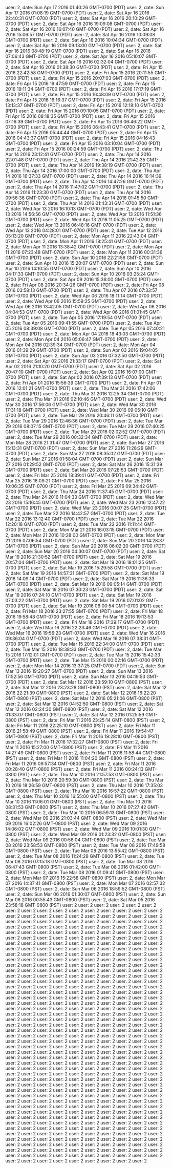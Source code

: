 user: 2, date: Sun Apr 17 2016 01:40:26 GMT-0700 (PDT)
user: 2, date: Sun Apr 17 2016 01:08:19 GMT-0700 (PDT)
user: 2, date: Sat Apr 16 2016 22:40:31 GMT-0700 (PDT)
user: 2, date: Sat Apr 16 2016 20:10:29 GMT-0700 (PDT)
user: 2, date: Sat Apr 16 2016 19:09:08 GMT-0700 (PDT)
user: 2, date: Sat Apr 16 2016 16:07:40 GMT-0700 (PDT)
user: 2, date: Sat Apr 16 2016 15:06:57 GMT-0700 (PDT)
user: 2, date: Sat Apr 16 2016 10:09:08 GMT-0700 (PDT)
user: 2, date: Sat Apr 16 2016 10:04:34 GMT-0700 (PDT)
user: 2, date: Sat Apr 16 2016 09:13:00 GMT-0700 (PDT)
user: 2, date: Sat Apr 16 2016 08:48:19 GMT-0700 (PDT)
user: 2, date: Sat Apr 16 2016 07:06:43 GMT-0700 (PDT)
user: 2, date: Sat Apr 16 2016 05:10:07 GMT-0700 (PDT)
user: 2, date: Sat Apr 16 2016 02:32:04 GMT-0700 (PDT)
user: 2, date: Sat Apr 16 2016 01:38:30 GMT-0700 (PDT)
user: 2, date: Fri Apr 15 2016 22:42:58 GMT-0700 (PDT)
user: 2, date: Fri Apr 15 2016 20:11:55 GMT-0700 (PDT)
user: 2, date: Fri Apr 15 2016 20:07:03 GMT-0700 (PDT)
user: 2, date: Fri Apr 15 2016 19:47:59 GMT-0700 (PDT)
user: 2, date: Fri Apr 15 2016 19:11:34 GMT-0700 (PDT)
user: 2, date: Fri Apr 15 2016 17:17:19 GMT-0700 (PDT)
user: 2, date: Fri Apr 15 2016 16:48:09 GMT-0700 (PDT)
user: 2, date: Fri Apr 15 2016 16:16:37 GMT-0700 (PDT)
user: 2, date: Fri Apr 15 2016 13:13:37 GMT-0700 (PDT)
user: 2, date: Fri Apr 15 2016 12:18:10 GMT-0700 (PDT)
user: 2, date: Fri Apr 15 2016 09:10:05 GMT-0700 (PDT)
user: 2, date: Fri Apr 15 2016 08:18:35 GMT-0700 (PDT)
user: 2, date: Fri Apr 15 2016 07:16:39 GMT-0700 (PDT)
user: 2, date: Fri Apr 15 2016 06:46:22 GMT-0700 (PDT)
user: 2, date: Fri Apr 15 2016 06:43:41 GMT-0700 (PDT)
user: 2, date: Fri Apr 15 2016 05:44:44 GMT-0700 (PDT)
user: 2, date: Fri Apr 15 2016 04:43:37 GMT-0700 (PDT)
user: 2, date: Fri Apr 15 2016 04:16:43 GMT-0700 (PDT)
user: 2, date: Fri Apr 15 2016 03:10:04 GMT-0700 (PDT)
user: 2, date: Fri Apr 15 2016 00:24:59 GMT-0700 (PDT)
user: 2, date: Thu Apr 14 2016 23:12:41 GMT-0700 (PDT)
user: 2, date: Thu Apr 14 2016 22:01:48 GMT-0700 (PDT)
user: 2, date: Thu Apr 14 2016 21:42:35 GMT-0700 (PDT)
user: 2, date: Thu Apr 14 2016 19:38:19 GMT-0700 (PDT)
user: 2, date: Thu Apr 14 2016 17:00:00 GMT-0700 (PDT)
user: 2, date: Thu Apr 14 2016 16:37:33 GMT-0700 (PDT)
user: 2, date: Thu Apr 14 2016 16:14:39 GMT-0700 (PDT)
user: 2, date: Thu Apr 14 2016 14:47:26 GMT-0700 (PDT)
user: 2, date: Thu Apr 14 2016 11:47:02 GMT-0700 (PDT)
user: 2, date: Thu Apr 14 2016 11:23:30 GMT-0700 (PDT)
user: 2, date: Thu Apr 14 2016 09:56:36 GMT-0700 (PDT)
user: 2, date: Thu Apr 14 2016 01:45:50 GMT-0700 (PDT)
user: 2, date: Thu Apr 14 2016 01:43:31 GMT-0700 (PDT)
user: 2, date: Wed Apr 13 2016 16:10:13 GMT-0700 (PDT)
user: 2, date: Wed Apr 13 2016 14:56:56 GMT-0700 (PDT)
user: 2, date: Wed Apr 13 2016 11:51:36 GMT-0700 (PDT)
user: 2, date: Wed Apr 13 2016 11:05:25 GMT-0700 (PDT)
user: 2, date: Wed Apr 13 2016 06:48:16 GMT-0700 (PDT)
user: 2, date: Wed Apr 13 2016 04:28:01 GMT-0700 (PDT)
user: 2, date: Tue Apr 12 2016 05:13:20 GMT-0700 (PDT)
user: 2, date: Mon Apr 11 2016 22:43:04 GMT-0700 (PDT)
user: 2, date: Mon Apr 11 2016 18:25:41 GMT-0700 (PDT)
user: 2, date: Mon Apr 11 2016 13:38:42 GMT-0700 (PDT)
user: 2, date: Mon Apr 11 2016 07:23:48 GMT-0700 (PDT)
user: 2, date: Mon Apr 11 2016 00:31:36 GMT-0700 (PDT)
user: 2, date: Sun Apr 10 2016 22:21:56 GMT-0700 (PDT)
user: 2, date: Sun Apr 10 2016 15:20:07 GMT-0700 (PDT)
user: 2, date: Sun Apr 10 2016 14:10:55 GMT-0700 (PDT)
user: 2, date: Sun Apr 10 2016 04:17:33 GMT-0700 (PDT)
user: 2, date: Sun Apr 10 2016 03:25:24 GMT-0700 (PDT)
user: 2, date: Sat Apr 09 2016 15:36:00 GMT-0700 (PDT)
user: 2, date: Fri Apr 08 2016 20:34:26 GMT-0700 (PDT)
user: 2, date: Fri Apr 08 2016 03:58:13 GMT-0700 (PDT)
user: 2, date: Thu Apr 07 2016 07:33:57 GMT-0700 (PDT)
user: 2, date: Wed Apr 06 2016 18:11:14 GMT-0700 (PDT)
user: 2, date: Wed Apr 06 2016 15:59:25 GMT-0700 (PDT)
user: 2, date: Wed Apr 06 2016 13:42:05 GMT-0700 (PDT)
user: 2, date: Wed Apr 06 2016 04:04:53 GMT-0700 (PDT)
user: 2, date: Wed Apr 06 2016 01:01:45 GMT-0700 (PDT)
user: 2, date: Tue Apr 05 2016 17:19:54 GMT-0700 (PDT)
user: 2, date: Tue Apr 05 2016 09:41:55 GMT-0700 (PDT)
user: 2, date: Tue Apr 05 2016 08:39:08 GMT-0700 (PDT)
user: 2, date: Tue Apr 05 2016 07:40:21 GMT-0700 (PDT)
user: 2, date: Mon Apr 04 2016 18:43:03 GMT-0700 (PDT)
user: 2, date: Mon Apr 04 2016 05:06:47 GMT-0700 (PDT)
user: 2, date: Mon Apr 04 2016 02:39:34 GMT-0700 (PDT)
user: 2, date: Mon Apr 04 2016 01:39:29 GMT-0700 (PDT)
user: 2, date: Sun Apr 03 2016 19:04:05 GMT-0700 (PDT)
user: 2, date: Sun Apr 03 2016 07:32:50 GMT-0700 (PDT)
user: 2, date: Sat Apr 02 2016 21:33:17 GMT-0700 (PDT)
user: 2, date: Sat Apr 02 2016 21:10:20 GMT-0700 (PDT)
user: 2, date: Sat Apr 02 2016 20:47:10 GMT-0700 (PDT)
user: 2, date: Sat Apr 02 2016 16:07:00 GMT-0700 (PDT)
user: 2, date: Sat Apr 02 2016 07:39:13 GMT-0700 (PDT)
user: 2, date: Fri Apr 01 2016 15:56:39 GMT-0700 (PDT)
user: 2, date: Fri Apr 01 2016 12:01:21 GMT-0700 (PDT)
user: 2, date: Thu Mar 31 2016 17:42:06 GMT-0700 (PDT)
user: 2, date: Thu Mar 31 2016 12:25:34 GMT-0700 (PDT)
user: 2, date: Thu Mar 31 2016 02:10:46 GMT-0700 (PDT)
user: 2, date: Wed Mar 30 2016 17:56:06 GMT-0700 (PDT)
user: 2, date: Wed Mar 30 2016 17:31:18 GMT-0700 (PDT)
user: 2, date: Wed Mar 30 2016 09:05:10 GMT-0700 (PDT)
user: 2, date: Tue Mar 29 2016 20:46:11 GMT-0700 (PDT)
user: 2, date: Tue Mar 29 2016 12:46:36 GMT-0700 (PDT)
user: 2, date: Tue Mar 29 2016 08:07:15 GMT-0700 (PDT)
user: 2, date: Tue Mar 29 2016 07:40:25 GMT-0700 (PDT)
user: 2, date: Tue Mar 29 2016 02:02:52 GMT-0700 (PDT)
user: 2, date: Tue Mar 29 2016 00:32:34 GMT-0700 (PDT)
user: 2, date: Mon Mar 28 2016 21:31:47 GMT-0700 (PDT)
user: 2, date: Sun Mar 27 2016 15:13:31 GMT-0700 (PDT)
user: 2, date: Sun Mar 27 2016 11:28:29 GMT-0700 (PDT)
user: 2, date: Sun Mar 27 2016 08:35:02 GMT-0700 (PDT)
user: 2, date: Sun Mar 27 2016 01:58:04 GMT-0700 (PDT)
user: 2, date: Sun Mar 27 2016 01:29:52 GMT-0700 (PDT)
user: 2, date: Sat Mar 26 2016 15:31:39 GMT-0700 (PDT)
user: 2, date: Sat Mar 26 2016 07:28:53 GMT-0700 (PDT)
user: 2, date: Fri Mar 25 2016 18:39:41 GMT-0700 (PDT)
user: 2, date: Fri Mar 25 2016 18:09:21 GMT-0700 (PDT)
user: 2, date: Fri Mar 25 2016 10:06:35 GMT-0700 (PDT)
user: 2, date: Fri Mar 25 2016 09:34:42 GMT-0700 (PDT)
user: 2, date: Thu Mar 24 2016 11:37:45 GMT-0700 (PDT)
user: 2, date: Thu Mar 24 2016 11:04:33 GMT-0700 (PDT)
user: 2, date: Wed Mar 23 2016 15:16:45 GMT-0700 (PDT)
user: 2, date: Wed Mar 23 2016 12:47:22 GMT-0700 (PDT)
user: 2, date: Wed Mar 23 2016 00:07:25 GMT-0700 (PDT)
user: 2, date: Tue Mar 22 2016 14:42:57 GMT-0700 (PDT)
user: 2, date: Tue Mar 22 2016 13:12:40 GMT-0700 (PDT)
user: 2, date: Tue Mar 22 2016 12:20:18 GMT-0700 (PDT)
user: 2, date: Tue Mar 22 2016 11:11:44 GMT-0700 (PDT)
user: 2, date: Mon Mar 21 2016 16:03:15 GMT-0700 (PDT)
user: 2, date: Mon Mar 21 2016 10:28:00 GMT-0700 (PDT)
user: 2, date: Mon Mar 21 2016 07:06:54 GMT-0700 (PDT)
user: 2, date: Sun Mar 20 2016 14:28:37 GMT-0700 (PDT)
user: 2, date: Sun Mar 20 2016 06:02:20 GMT-0700 (PDT)
user: 2, date: Sun Mar 20 2016 04:30:07 GMT-0700 (PDT)
user: 2, date: Sat Mar 19 2016 21:30:52 GMT-0700 (PDT)
user: 2, date: Sat Mar 19 2016 20:57:04 GMT-0700 (PDT)
user: 2, date: Sat Mar 19 2016 18:01:25 GMT-0700 (PDT)
user: 2, date: Sat Mar 19 2016 15:29:58 GMT-0700 (PDT)
user: 2, date: Sat Mar 19 2016 14:57:31 GMT-0700 (PDT)
user: 2, date: Sat Mar 19 2016 14:09:14 GMT-0700 (PDT)
user: 2, date: Sat Mar 19 2016 11:36:33 GMT-0700 (PDT)
user: 2, date: Sat Mar 19 2016 09:05:14 GMT-0700 (PDT)
user: 2, date: Sat Mar 19 2016 07:30:23 GMT-0700 (PDT)
user: 2, date: Sat Mar 19 2016 07:24:10 GMT-0700 (PDT)
user: 2, date: Sat Mar 19 2016 07:03:22 GMT-0700 (PDT)
user: 2, date: Sat Mar 19 2016 07:01:02 GMT-0700 (PDT)
user: 2, date: Sat Mar 19 2016 06:00:54 GMT-0700 (PDT)
user: 2, date: Fri Mar 18 2016 23:27:55 GMT-0700 (PDT)
user: 2, date: Fri Mar 18 2016 19:58:48 GMT-0700 (PDT)
user: 2, date: Fri Mar 18 2016 19:13:53 GMT-0700 (PDT)
user: 2, date: Fri Mar 18 2016 17:39:17 GMT-0700 (PDT)
user: 2, date: Wed Mar 16 2016 22:23:46 GMT-0700 (PDT)
user: 2, date: Wed Mar 16 2016 19:56:23 GMT-0700 (PDT)
user: 2, date: Wed Mar 16 2016 09:36:04 GMT-0700 (PDT)
user: 2, date: Wed Mar 16 2016 07:38:31 GMT-0700 (PDT)
user: 2, date: Tue Mar 15 2016 22:34:00 GMT-0700 (PDT)
user: 2, date: Tue Mar 15 2016 18:38:33 GMT-0700 (PDT)
user: 2, date: Tue Mar 15 2016 17:12:01 GMT-0700 (PDT)
user: 2, date: Tue Mar 15 2016 15:42:33 GMT-0700 (PDT)
user: 2, date: Tue Mar 15 2016 00:02:16 GMT-0700 (PDT)
user: 2, date: Mon Mar 14 2016 13:37:25 GMT-0700 (PDT)
user: 2, date: Sun Mar 13 2016 19:20:27 GMT-0700 (PDT)
user: 2, date: Sun Mar 13 2016 17:52:56 GMT-0700 (PDT)
user: 2, date: Sun Mar 13 2016 04:19:53 GMT-0700 (PDT)
user: 2, date: Sat Mar 12 2016 23:59:10 GMT-0800 (PST)
user: 2, date: Sat Mar 12 2016 23:23:28 GMT-0800 (PST)
user: 2, date: Sat Mar 12 2016 22:21:39 GMT-0800 (PST)
user: 2, date: Sat Mar 12 2016 16:22:20 GMT-0800 (PST)
user: 2, date: Sat Mar 12 2016 05:21:06 GMT-0800 (PST)
user: 2, date: Sat Mar 12 2016 04:52:50 GMT-0800 (PST)
user: 2, date: Sat Mar 12 2016 02:24:30 GMT-0800 (PST)
user: 2, date: Sat Mar 12 2016 01:33:07 GMT-0800 (PST)
user: 2, date: Sat Mar 12 2016 01:25:59 GMT-0800 (PST)
user: 2, date: Fri Mar 11 2016 23:25:14 GMT-0800 (PST)
user: 2, date: Fri Mar 11 2016 22:25:10 GMT-0800 (PST)
user: 2, date: Fri Mar 11 2016 21:58:49 GMT-0800 (PST)
user: 2, date: Fri Mar 11 2016 19:54:47 GMT-0800 (PST)
user: 2, date: Fri Mar 11 2016 19:28:10 GMT-0800 (PST)
user: 2, date: Fri Mar 11 2016 17:32:27 GMT-0800 (PST)
user: 2, date: Fri Mar 11 2016 15:27:00 GMT-0800 (PST)
user: 2, date: Fri Mar 11 2016 14:27:49 GMT-0800 (PST)
user: 2, date: Fri Mar 11 2016 11:58:44 GMT-0800 (PST)
user: 2, date: Fri Mar 11 2016 11:04:20 GMT-0800 (PST)
user: 2, date: Fri Mar 11 2016 09:57:34 GMT-0800 (PST)
user: 2, date: Fri Mar 11 2016 00:28:40 GMT-0800 (PST)
user: 2, date: Fri Mar 11 2016 00:24:13 GMT-0800 (PST)
user: 2, date: Thu Mar 10 2016 21:57:53 GMT-0800 (PST)
user: 2, date: Thu Mar 10 2016 20:59:30 GMT-0800 (PST)
user: 2, date: Thu Mar 10 2016 18:26:59 GMT-0800 (PST)
user: 2, date: Thu Mar 10 2016 17:35:03 GMT-0800 (PST)
user: 2, date: Thu Mar 10 2016 16:57:22 GMT-0800 (PST)
user: 2, date: Thu Mar 10 2016 16:55:00 GMT-0800 (PST)
user: 2, date: Thu Mar 10 2016 11:06:01 GMT-0800 (PST)
user: 2, date: Thu Mar 10 2016 08:31:53 GMT-0800 (PST)
user: 2, date: Thu Mar 10 2016 07:27:42 GMT-0800 (PST)
user: 2, date: Thu Mar 10 2016 06:59:13 GMT-0800 (PST)
user: 2, date: Wed Mar 09 2016 21:03:44 GMT-0800 (PST)
user: 2, date: Wed Mar 09 2016 16:02:26 GMT-0800 (PST)
user: 2, date: Wed Mar 09 2016 14:06:02 GMT-0800 (PST)
user: 2, date: Wed Mar 09 2016 10:01:30 GMT-0800 (PST)
user: 2, date: Wed Mar 09 2016 01:23:32 GMT-0800 (PST)
user: 2, date: Wed Mar 09 2016 00:56:04 GMT-0800 (PST)
user: 2, date: Tue Mar 08 2016 23:58:53 GMT-0800 (PST)
user: 2, date: Tue Mar 08 2016 17:49:58 GMT-0800 (PST)
user: 2, date: Tue Mar 08 2016 13:55:42 GMT-0800 (PST)
user: 2, date: Tue Mar 08 2016 11:24:28 GMT-0800 (PST)
user: 2, date: Tue Mar 08 2016 07:15:18 GMT-0800 (PST)
user: 2, date: Tue Mar 08 2016 06:47:43 GMT-0800 (PST)
user: 2, date: Tue Mar 08 2016 01:42:00 GMT-0800 (PST)
user: 2, date: Tue Mar 08 2016 01:09:41 GMT-0800 (PST)
user: 2, date: Mon Mar 07 2016 15:22:58 GMT-0800 (PST)
user: 2, date: Mon Mar 07 2016 14:37:41 GMT-0800 (PST)
user: 2, date: Mon Mar 07 2016 02:57:32 GMT-0800 (PST)
user: 2, date: Sun Mar 06 2016 18:59:52 GMT-0800 (PST)
user: 2, date: Sun Mar 06 2016 01:30:07 GMT-0800 (PST)
user: 2, date: Sun Mar 06 2016 00:55:43 GMT-0800 (PST)
user: 2, date: Sat Mar 05 2016 23:58:18 GMT-0800 (PST)
user: 2
user: 2
user: 2
user: 2
user: 2
user: 2
user: 2
user: 2
user: 2
user: 2
user: 2
user: 2
user: 2
user: 2
user: 2
user: 2
user: 2
user: 2
user: 2
user: 2
user: 2
user: 2
user: 2
user: 2
user: 2
user: 2
user: 2
user: 2
user: 2
user: 2
user: 2
user: 2
user: 2
user: 2
user: 2
user: 2
user: 2
user: 2
user: 2
user: 2
user: 2
user: 2
user: 2
user: 2
user: 2
user: 2
user: 2
user: 2
user: 2
user: 2
user: 2
user: 2
user: 2
user: 2
user: 2
user: 2
user: 2
user: 2
user: 2
user: 2
user: 2
user: 2
user: 2
user: 2
user: 2
user: 2
user: 2
user: 2
user: 2
user: 2
user: 2
user: 2
user: 2
user: 2
user: 2
user: 2
user: 2
user: 2
user: 2
user: 2
user: 2
user: 2
user: 2
user: 2
user: 2
user: 2
user: 2
user: 2
user: 2
user: 2
user: 2
user: 2
user: 2
user: 2
user: 2
user: 2
user: 2
user: 2
user: 2
user: 2
user: 2
user: 2
user: 2
user: 2
user: 2
user: 2
user: 2
user: 2
user: 2
user: 2
user: 2
user: 2
user: 2
user: 2
user: 2
user: 2
user: 2
user: 2
user: 2
user: 2
user: 2
user: 2
user: 2
user: 2
user: 2
user: 2
user: 2
user: 2
user: 2
user: 2
user: 2
user: 2
user: 2
user: 2
user: 2
user: 2
user: 2
user: 2
user: 2
user: 2
user: 2
user: 2
user: 2
user: 2
user: 2
user: 2
user: 2
user: 2
user: 2
user: 2
user: 2
user: 2
user: 2
user: 2
user: 2
user: 2
user: 2
user: 2
user: 2
user: 2
user: 2
user: 2
user: 2
user: 2
user: 2
user: 2
user: 2
user: 2
user: 2
user: 2
user: 2
user: 2
user: 2
user: 2
user: 2
user: 2
user: 2
user: 2
user: 2
user: 2
user: 2
user: 2
user: 2
user: 2
user: 2
user: 2
user: 2
user: 2
user: 2
user: 2
user: 2
user: 2
user: 2
user: 2
user: 2
user: 2
user: 2
user: 2
user: 2
user: 2
user: 2
user: 2
user: 2
user: 2
user: 2
user: 2
user: 2
user: 2
user: 2
user: 2
user: 2
user: 2
user: 2
user: 2
user: 2
user: 2
user: 2
user: 2
user: 2
user: 2
user: 2
user: 2
user: 2
user: 2
user: 2
user: 2
user: 2
user: 2
user: 2
user: 2
user: 2
user: 2
user: 2
user: 2
user: 2
user: 2
user: 2
user: 2
user: 2
user: 2
user: 2
user: 2
user: 2
user: 2
user: 2
user: 2
user: 2
user: 2
user: 2
user: 2
user: 2
user: 2
user: 2
user: 2
user: 2
user: 2
user: 2
user: 2
user: 2
user: 2
user: 2
user: 2
user: 2
user: 2
user: 2
user: 2
user: 2
user: 2
user: 2
user: 2
user: 2
user: 2
user: 2
user: 2
user: 2
user: 2
user: 2
user: 2
user: 2
user: 2
user: 2
user: 2
user: 2
user: 2
user: 2
user: 2
user: 2
user: 2
user: 2
user: 2
user: 2
user: 2
user: 2
user: 2
user: 2
user: 2
user: 2
user: 2
user: 2
user: 2
user: 2
user: 2
user: 2
user: 2
user: 2
user: 2
user: 2
user: 2
user: 2
user: 2
user: 2
user: 2
user: 2
user: 2
user: 2
user: 2
user: 2
user: 2
user: 2
user: 2
user: 2
user: 2
user: 2
user: 2
user: 2
user: 2
user: 2
user: 2
user: 2
user: 2
user: 2
user: 2
user: 2
user: 2
user: 2
user: 2
user: 2
user: 2
user: 2
user: 2
user: 2
user: 2
user: 2
user: 2
user: 2
user: 2
user: 2
user: 2
user: 2
user: 2
user: 2
user: 2
user: 2
user: 2
user: 2
user: 2
user: 2
user: 2
user: 2
user: 2
user: 2
user: 2
user: 2
user: 2
user: 2
user: 2
user: 2
user: 2
user: 2
user: 2
user: 2
user: 2
user: 2
user: 2
user: 2
user: 2
user: 2
user: 2
user: 2
user: 2
user: 2
user: 2
user: 2
user: 2
user: 2
user: 2
user: 2
user: 2
user: 2
user: 2
user: 2
user: 2
user: 2
user: 2
user: 2
user: 2
user: 2
user: 2
user: 2
user: 2
user: 2
user: 2
user: 2
user: 2
user: 2
user: 2
user: 2
user: 2
user: 2
user: 2
user: 2
user: 2
user: 2
user: 2
user: 2
user: 2
user: 2
user: 2
user: 2
user: 2
user: 2
user: 2
user: 2
user: 2
user: 2
user: 2
user: 2
user: 2
user: 2
user: 2
user: 2
user: 2
user: 2
user: 2
user: 2
user: 2
user: 2
user: 2
user: 2
user: 2
user: 2
user: 2
user: 2
user: 2
user: 2
user: 2
user: 2
user: 2
user: 2
user: 2
user: 2
user: 2
user: 2
user: 2
user: 2
user: 2
user: 2
user: 2
user: 2
user: 2
user: 2
user: 2
user: 2
user: 2
user: 2
user: 2
user: 2
user: 2
user: 2
user: 2
user: 2
user: 2
user: 2
user: 2
user: 2
